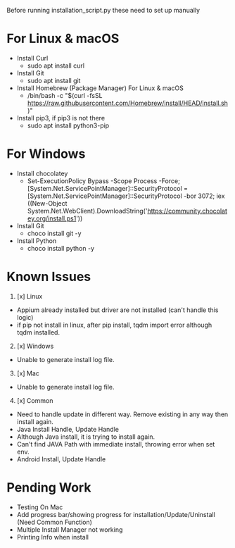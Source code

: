 Before running installation_script.py these need to set up manually
# For Linux & macOS
- Install Curl
  - sudo apt install curl   
- Install Git
  - sudo apt install git
- Install Homebrew (Package Manager) For Linux & macOS
  - /bin/bash -c "$(curl -fsSL https://raw.githubusercontent.com/Homebrew/install/HEAD/install.sh)"
- Install pip3, if pip3 is not there
  - sudo apt install python3-pip

# For Windows
- Install chocolatey
  - Set-ExecutionPolicy Bypass -Scope Process -Force; [System.Net.ServicePointManager]::SecurityProtocol = [System.Net.ServicePointManager]::SecurityProtocol -bor 3072; iex ((New-Object System.Net.WebClient).DownloadString('https://community.chocolatey.org/install.ps1'))
- Install Git
  - choco install git -y
- Install Python
  - choco install python -y

# Known Issues

1. [x] Linux
  - Appium already installed but driver are not installed (can't handle this logic)
  - if pip not install in linux, after pip install, tqdm import error although tqdm installed.
2. [x] Windows
  - Unable to generate install log file.
3. [x] Mac
  - Unable to generate install log file.
4. [x] Common 
  - Need to handle update in different way. Remove existing in any way then install again.
  - Java Install Handle, Update Handle
  - Although Java install, it is trying to install again.
  - Can't find JAVA Path with immediate install, throwing error when set env.
  - Android Install, Update Handle

# Pending Work
- Testing On Mac
- Add progress bar/showing progress for installation/Update/Uninstall (Need Common Function)
- Multiple Install Manager not working
- Printing Info when install

